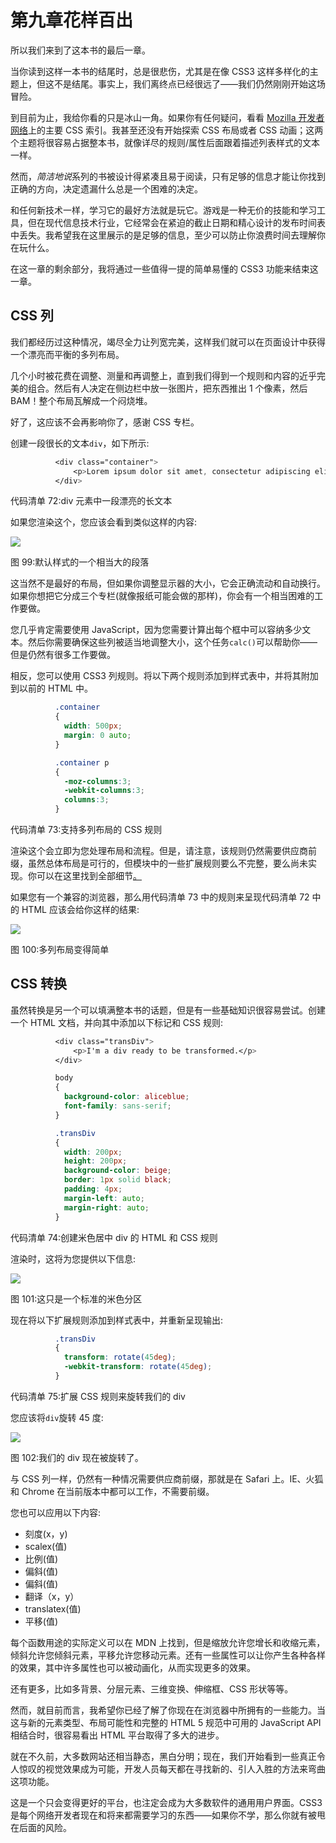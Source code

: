 # 第九章花样百出

所以我们来到了这本书的最后一章。

当你读到这样一本书的结尾时，总是很悲伤，尤其是在像 CSS3 这样多样化的主题上，但这不是结尾。事实上，我们离终点已经很远了——我们仍然刚刚开始这场冒险。

到目前为止，我给你看的只是冰山一角。如果你有任何疑问，看看 [Mozilla 开发者网络](https://developer.mozilla.org/en-US/docs/Web/CSS/Reference)上的主要 CSS 索引。我甚至还没有开始探索 CSS 布局或者 CSS 动画；这两个主题将很容易占据整本书，就像详尽的规则/属性后面跟着描述列表样式的文本一样。

然而，*简洁地说*系列的书被设计得紧凑且易于阅读，只有足够的信息才能让你找到正确的方向，决定遗漏什么总是一个困难的决定。

和任何新技术一样，学习它的最好方法就是玩它。游戏是一种无价的技能和学习工具，但在现代信息技术行业，它经常会在紧迫的截止日期和精心设计的发布时间表中丢失。我希望我在这里展示的是足够的信息，至少可以防止你浪费时间去理解你在玩什么。

在这一章的剩余部分，我将通过一些值得一提的简单易懂的 CSS3 功能来结束这一章。

## CSS 列

我们都经历过这种情况，竭尽全力让列宽完美，这样我们就可以在页面设计中获得一个漂亮而平衡的多列布局。

几个小时被花费在调整、测量和再调整上，直到我们得到一个规则和内容的近乎完美的组合。然后有人决定在侧边栏中放一张图片，把东西推出 1 个像素，然后 BAM！整个布局瓦解成一个闷烧堆。

好了，这应该不会再影响你了，感谢 CSS 专栏。

创建一段很长的文本`div`，如下所示:

```css
          <div class="container">
              <p>Lorem ipsum dolor sit amet, consectetur adipiscing elit. Maecenas pellentesque urna nec eros ornare, ac tristique diam porta. Donec fermentum velit eget dignissim condimentum. Sed rutrum libero sit amet enim viverra tristique. Mauris ultricies ornare arcu non adipiscing. Sed id ipsum vitae libero facilisis pulvinar id nec lacus. Ut lobortis neque et luctus mattis. Morbi nunc diam, elementum rutrum tellus non, viverra mattis diam. Vestibulum sed arcu tincidunt, auctor ligula ut, feugiat nisi. Phasellus adipiscing eros ut iaculis sagittis. Sed posuere vehicula elit vel tincidunt. Duis feugiat feugiat libero bibendum consectetur. Ut in felis non nisl egestas lacinia. Fusce interdum vitae nunc eget elementum. Quisque dignissim luctus magna et elementum. Cum sociis natoque penatibus et magnis dis parturient montes, nascetur ridiculus mus. Sed nunc lorem, convallis consequat fermentum eget, aliquet sit amet libero.</p>
          </div>

```

代码清单 72:div 元素中一段漂亮的长文本

如果您渲染这个，您应该会看到类似这样的内容:

![](../Images/image100.jpg)

图 99:默认样式的一个相当大的段落

这当然不是最好的布局，但如果你调整显示器的大小，它会正确流动和自动换行。如果你想把它分成三个专栏(就像报纸可能会做的那样)，你会有一个相当困难的工作要做。

您几乎肯定需要使用 JavaScript，因为您需要计算出每个框中可以容纳多少文本。然后你需要确保这些列被适当地调整大小，这个任务`calc()`可以帮助你——但是仍然有很多工作要做。

相反，您可以使用 CSS3 列规则。将以下两个规则添加到样式表中，并将其附加到以前的 HTML 中。

```css
          .container
          {
            width: 500px;
            margin: 0 auto;
          }

          .container p
          {
            -moz-columns:3;
            -webkit-columns:3;
            columns:3;
          }

```

代码清单 73:支持多列布局的 CSS 规则

渲染这个会立即为您处理布局和流程。但是，请注意，该规则仍然需要供应商前缀，虽然总体布局是可行的，但模块中的一些扩展规则要么不完整，要么尚未实现。你可以在这里找到全部细节[。](http://caniuse.com/#feat=multicolumn)

如果您有一个兼容的浏览器，那么用代码清单 73 中的规则来呈现代码清单 72 中的 HTML 应该会给你这样的结果:

![](../Images/image101.jpg)

图 100:多列布局变得简单

## CSS 转换

虽然转换是另一个可以填满整本书的话题，但是有一些基础知识很容易尝试。创建一个 HTML 文档，并向其中添加以下标记和 CSS 规则:

```css
          <div class="transDiv">
              <p>I'm a div ready to be transformed.</p>
          </div>

          body
          {
            background-color: aliceblue;
            font-family: sans-serif;
          }

          .transDiv
          {
            width: 200px;
            height: 200px;
            background-color: beige;
            border: 1px solid black;
            padding: 4px;
            margin-left: auto;
            margin-right: auto;
          }

```

代码清单 74:创建米色居中 div 的 HTML 和 CSS 规则

渲染时，这将为您提供以下信息:

![](../Images/image102.jpg)

图 101:这只是一个标准的米色分区

现在将以下扩展规则添加到样式表中，并重新呈现输出:

```css
          .transDiv
          {
            transform: rotate(45deg);
            -webkit-transform: rotate(45deg);
          }

```

代码清单 75:扩展 CSS 规则来旋转我们的 div

您应该将`div`旋转 45 度:

![](../Images/image103.jpg)

图 102:我们的 div 现在被旋转了。

与 CSS 列一样，仍然有一种情况需要供应商前缀，那就是在 Safari 上。IE、火狐和 Chrome 在当前版本中都可以工作，不需要前缀。

您也可以应用以下内容:

*   刻度(x，y)
*   scalex(值)
*   比例(值)
*   偏斜(值)
*   偏斜(值)
*   翻译（x，y）
*   translatex(值)
*   平移(值)

每个函数用途的实际定义可以在 MDN 上找到，但是缩放允许您增长和收缩元素，倾斜允许您倾斜元素，平移允许您移动元素。还有一些属性可以让你产生各种各样的效果，其中许多属性也可以被动画化，从而实现更多的效果。

还有更多，比如多背景、分层元素、三维变换、伸缩框、CSS 形状等等。

然而，就目前而言，我希望你已经了解了你现在在浏览器中所拥有的一些能力。当这与新的元素类型、布局可能性和完整的 HTML 5 规范中可用的 JavaScript API 相结合时，很容易看出 HTML 平台取得了多大的进步。

就在不久前，大多数网站还相当静态，黑白分明；现在，我们开始看到一些真正令人惊叹的视觉效果成为可能，开发人员每天都在寻找新的、引人入胜的方法来弯曲这项功能。

这是一个只会变得更好的平台，也注定会成为大多数软件的通用用户界面。CSS3 是每个网络开发者现在和将来都需要学习的东西——如果你不学，那么你就有被甩在后面的风险。